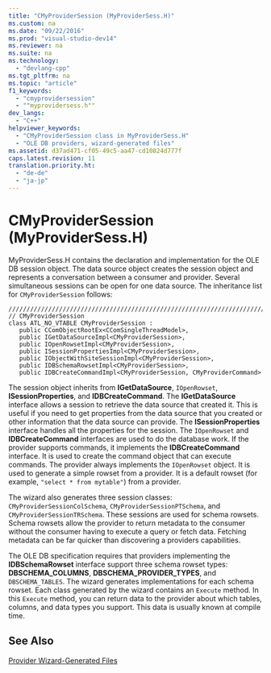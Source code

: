 ```yaml
---
title: "CMyProviderSession (MyProviderSess.H)"
ms.custom: na
ms.date: "09/22/2016"
ms.prod: "visual-studio-dev14"
ms.reviewer: na
ms.suite: na
ms.technology: 
  - "devlang-cpp"
ms.tgt_pltfrm: na
ms.topic: "article"
f1_keywords: 
  - "cmyprovidersession"
  - ""myprovidersess.h""
dev_langs: 
  - "C++"
helpviewer_keywords: 
  - "CMyProviderSession class in MyProviderSess.H"
  - "OLE DB providers, wizard-generated files"
ms.assetid: d37ad471-cf05-49c5-aa47-cd10824d777f
caps.latest.revision: 11
translation.priority.ht: 
  - "de-de"
  - "ja-jp"
---
```

# CMyProviderSession (MyProviderSess.H)
MyProviderSess.H contains the declaration and implementation for the OLE DB session object. The data source object creates the session object and represents a conversation between a consumer and provider. Several simultaneous sessions can be open for one data source. The inheritance list for `CMyProviderSession` follows:  
  
```  
/////////////////////////////////////////////////////////////////////////  
// CMyProviderSession  
class ATL_NO_VTABLE CMyProviderSession :   
   public CComObjectRootEx<CComSingleThreadModel>,  
   public IGetDataSourceImpl<CMyProviderSession>,  
   public IOpenRowsetImpl<CMyProviderSession>,  
   public ISessionPropertiesImpl<CMyProviderSession>,  
   public IObjectWithSiteSessionImpl<CMyProviderSession>,  
   public IDBSchemaRowsetImpl<CMyProviderSession>,  
   public IDBCreateCommandImpl<CMyProviderSession, CMyProviderCommand>  
```  
  
 The session object inherits from **IGetDataSource**, `IOpenRowset`, **ISessionProperties**, and **IDBCreateCommand**. The **IGetDataSource** interface allows a session to retrieve the data source that created it. This is useful if you need to get properties from the data source that you created or other information that the data source can provide. The **ISessionProperties** interface handles all the properties for the session. The `IOpenRowset` and **IDBCreateCommand** interfaces are used to do the database work. If the provider supports commands, it implements the **IDBCreateCommand** interface. It is used to create the command object that can execute commands. The provider always implements the `IOpenRowset` object. It is used to generate a simple rowset from a provider. It is a default rowset (for example, `"select * from mytable"`) from a provider.  
  
 The wizard also generates three session classes: `CMyProviderSessionColSchema`, `CMyProviderSessionPTSchema`, and `CMyProviderSessionTRSchema`. These sessions are used for schema rowsets. Schema rowsets allow the provider to return metadata to the consumer without the consumer having to execute a query or fetch data. Fetching metadata can be far quicker than discovering a providers capabilities.  
  
 The OLE DB specification requires that providers implementing the **IDBSchemaRowset** interface support three schema rowset types: **DBSCHEMA_COLUMNS**, **DBSCHEMA_PROVIDER_TYPES**, and `DBSCHEMA_TABLES`. The wizard generates implementations for each schema rowset. Each class generated by the wizard contains an `Execute` method. In this `Execute` method, you can return data to the provider about which tables, columns, and data types you support. This data is usually known at compile time.  
  
## See Also  
 [Provider Wizard-Generated Files](../vs140/provider-wizard-generated-files.md)